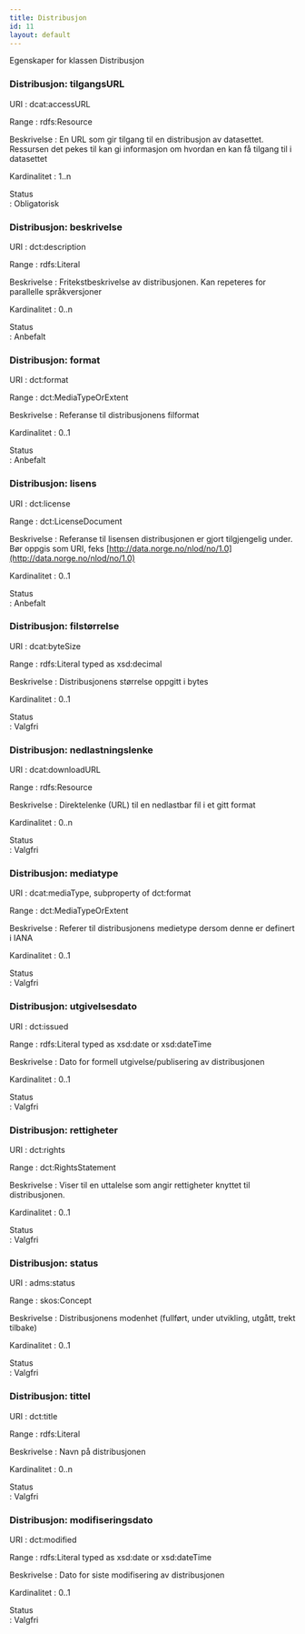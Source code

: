 ```yaml
---
title: Distribusjon
id: 11
layout: default
---
```


Egenskaper for klassen Distribusjon

### Distribusjon: tilgangsURL
URI
: dcat:accessURL

Range
: rdfs:Resource

Beskrivelse
: En URL som gir tilgang til en distribusjon av datasettet. Ressursen det pekes til kan gi informasjon om hvordan en kan få tilgang til i datasettet

Kardinalitet
: 1..n

Status	
: Obligatorisk

### Distribusjon: beskrivelse
URI
: dct:description

Range
: rdfs:Literal

Beskrivelse
: Fritekstbeskrivelse av distribusjonen. Kan repeteres for parallelle språkversjoner

Kardinalitet
: 0..n

Status	
: Anbefalt 

### Distribusjon: format
URI
: dct:format

Range
: dct:MediaTypeOrExtent

Beskrivelse
: Referanse til distribusjonens filformat

Kardinalitet
: 0..1

Status	
: Anbefalt

### Distribusjon: lisens
URI
: dct:license

Range
: dct:LicenseDocument

Beskrivelse
: Referanse til lisensen distribusjonen er gjort tilgjengelig under. Bør oppgis som URI, feks [http://data.norge.no/nlod/no/1.0](http://data.norge.no/nlod/no/1.0)

Kardinalitet
: 0..1

Status	
: Anbefalt

### Distribusjon: filstørrelse
URI
: dcat:byteSize

Range
: rdfs:Literal typed as xsd:decimal

Beskrivelse
: Distribusjonens størrelse oppgitt i bytes

Kardinalitet
: 0..1

Status	
: Valgfri

### Distribusjon: nedlastningslenke
URI
: dcat:downloadURL

Range
: rdfs:Resource

Beskrivelse
: Direktelenke (URL) til en nedlastbar fil i et gitt format

Kardinalitet
: 0..n

Status	
: Valgfri

### Distribusjon: mediatype
URI
: dcat:mediaType, subproperty of dct:format

Range
: dct:MediaTypeOrExtent

Beskrivelse
: Referer til distribusjonens medietype dersom denne er definert i IANA

Kardinalitet
: 0..1 

Status	
: Valgfri

### Distribusjon: utgivelsesdato
URI
: dct:issued

Range
: rdfs:Literal typed as xsd:date or xsd:dateTime 

Beskrivelse
: Dato for formell utgivelse/publisering av distribusjonen

Kardinalitet
: 0..1 

Status	
: Valgfri

### Distribusjon: rettigheter
URI
: dct:rights 

Range
: dct:RightsStatement

Beskrivelse
: Viser til en uttalelse som angir rettigheter knyttet til distribusjonen.

Kardinalitet
: 0..1

Status	
: Valgfri

### Distribusjon: status
URI
: adms:status

Range
: skos:Concept

Beskrivelse
: Distribusjonens modenhet (fullført, under utvikling, utgått, trekt tilbake)

Kardinalitet
: 0..1

Status	
: Valgfri


### Distribusjon: tittel
URI
: dct:title

Range
: rdfs:Literal

Beskrivelse
: Navn på distribusjonen

Kardinalitet
: 0..n

Status	
: Valgfri


### Distribusjon: modifiseringsdato
URI
: dct:modified

Range
: rdfs:Literal typed as xsd:date or xsd:dateTime

Beskrivelse
: Dato for siste modifisering av distribusjonen

Kardinalitet
: 0..1

Status	
: Valgfri
